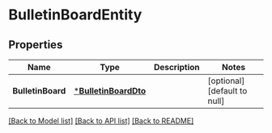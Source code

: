 # BulletinBoardEntity

## Properties
Name | Type | Description | Notes
------------ | ------------- | ------------- | -------------
**BulletinBoard** | [***BulletinBoardDto**](BulletinBoardDTO.md) |  | [optional] [default to null]

[[Back to Model list]](../README.md#documentation-for-models) [[Back to API list]](../README.md#documentation-for-api-endpoints) [[Back to README]](../README.md)

